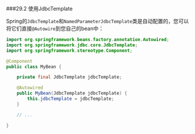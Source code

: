 ###29.2 使用JdbcTemplate

Spring的`JdbcTemplate`和`NamedParameterJdbcTemplate`类是自动配置的，您可以将它们直接`@Autowire`到您自己的bean中：

```java
import org.springframework.beans.factory.annotation.Autowired;
import org.springframework.jdbc.core.JdbcTemplate;
import org.springframework.stereotype.Component;

@Component
public class MyBean {

    private final JdbcTemplate jdbcTemplate;

    @Autowired
    public MyBean(JdbcTemplate jdbcTemplate) {
        this.jdbcTemplate = jdbcTemplate;
    }

    // ...

}
```
